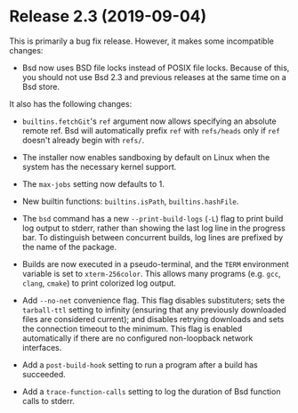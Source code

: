 # Release 2.3 (2019-09-04)

This is primarily a bug fix release. However, it makes some incompatible
changes:

  - Bsd now uses BSD file locks instead of POSIX file locks. Because of
    this, you should not use Bsd 2.3 and previous releases at the same
    time on a Bsd store.

It also has the following changes:

  - `builtins.fetchGit`'s `ref` argument now allows specifying an
    absolute remote ref. Bsd will automatically prefix `ref` with
    `refs/heads` only if `ref` doesn't already begin with `refs/`.

  - The installer now enables sandboxing by default on Linux when the
    system has the necessary kernel support.

  - The `max-jobs` setting now defaults to 1.

  - New builtin functions: `builtins.isPath`, `builtins.hashFile`.

  - The `bsd` command has a new `--print-build-logs` (`-L`) flag to
    print build log output to stderr, rather than showing the last log
    line in the progress bar. To distinguish between concurrent builds,
    log lines are prefixed by the name of the package.

  - Builds are now executed in a pseudo-terminal, and the `TERM`
    environment variable is set to `xterm-256color`. This allows many
    programs (e.g. `gcc`, `clang`, `cmake`) to print colorized log
    output.

  - Add `--no-net` convenience flag. This flag disables substituters;
    sets the `tarball-ttl` setting to infinity (ensuring that any
    previously downloaded files are considered current); and disables
    retrying downloads and sets the connection timeout to the minimum.
    This flag is enabled automatically if there are no configured
    non-loopback network interfaces.

  - Add a `post-build-hook` setting to run a program after a build has
    succeeded.

  - Add a `trace-function-calls` setting to log the duration of Bsd
    function calls to stderr.
